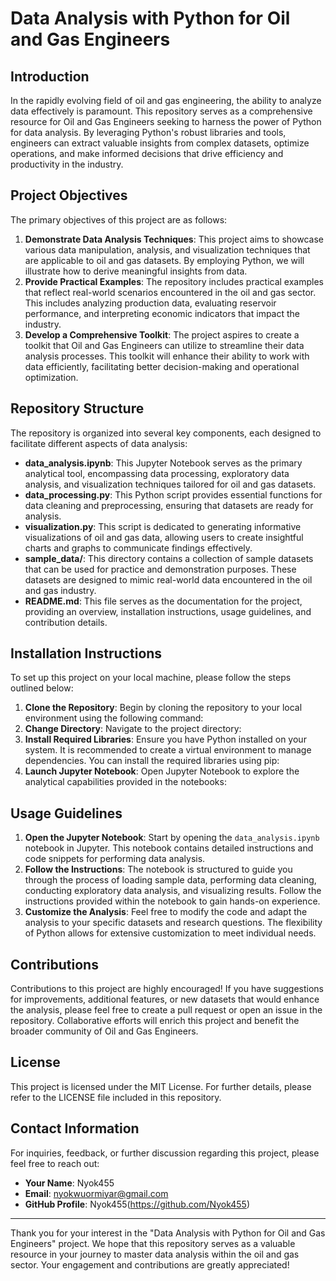 # Data Analysis with Python for Oil and Gas Engineers
## Introduction
In the rapidly evolving field of oil and gas engineering, the ability to analyze data effectively is paramount. This repository serves as a comprehensive resource for Oil and Gas Engineers seeking to harness the power of Python for data analysis. By leveraging Python's robust libraries and tools, engineers can extract valuable insights from complex datasets, optimize operations, and make informed decisions that drive efficiency and productivity in the industry.
## Project Objectives
The primary objectives of this project are as follows:
1. **Demonstrate Data Analysis Techniques**: This project aims to showcase various data manipulation, analysis, and visualization techniques that are applicable to oil and gas datasets. By employing Python, we will illustrate how to derive meaningful insights from data.
2. **Provide Practical Examples**: The repository includes practical examples that reflect real-world scenarios encountered in the oil and gas sector. This includes analyzing production data, evaluating reservoir performance, and interpreting economic indicators that impact the industry.
3. **Develop a Comprehensive Toolkit**: The project aspires to create a toolkit that Oil and Gas Engineers can utilize to streamline their data analysis processes. This toolkit will enhance their ability to work with data efficiently, facilitating better decision-making and operational optimization.
## Repository Structure
The repository is organized into several key components, each designed to facilitate different aspects of data analysis:
- **data_analysis.ipynb**: This Jupyter Notebook serves as the primary analytical tool, encompassing data processing, exploratory data analysis, and visualization techniques tailored for oil and gas datasets.
- **data_processing.py**: This Python script provides essential functions for data cleaning and preprocessing, ensuring that datasets are ready for analysis.
- **visualization.py**: This script is dedicated to generating informative visualizations of oil and gas data, allowing users to create insightful charts and graphs to communicate findings effectively.
- **sample_data/**: This directory contains a collection of sample datasets that can be used for practice and demonstration purposes. These datasets are designed to mimic real-world data encountered in the oil and gas industry.
- **README.md**: This file serves as the documentation for the project, providing an overview, installation instructions, usage guidelines, and contribution details.
## Installation Instructions
To set up this project on your local machine, please follow the steps outlined below:
1. **Clone the Repository**:
   Begin by cloning the repository to your local environment using the following command:
2. **Change Directory**:
   Navigate to the project directory:
3. **Install Required Libraries**:
   Ensure you have Python installed on your system. It is recommended to create a virtual environment to manage dependencies. You can install the required libraries using pip:
4. **Launch Jupyter Notebook**:
   Open Jupyter Notebook to explore the analytical capabilities provided in the notebooks:
## Usage Guidelines
1. **Open the Jupyter Notebook**:
   Start by opening the `data_analysis.ipynb` notebook in Jupyter. This notebook contains detailed instructions and code snippets for performing data analysis.
2. **Follow the Instructions**:
   The notebook is structured to guide you through the process of loading sample data, performing data cleaning, conducting exploratory data analysis, and visualizing results. Follow the instructions provided within the notebook to gain hands-on experience.
3. **Customize the Analysis**:
   Feel free to modify the code and adapt the analysis to your specific datasets and research questions. The flexibility of Python allows for extensive customization to meet individual needs.
## Contributions
Contributions to this project are highly encouraged! If you have suggestions for improvements, additional features, or new datasets that would enhance the analysis, please feel free to create a pull request or open an issue in the repository. Collaborative efforts will enrich this project and benefit the broader community of Oil and Gas Engineers.
## License
This project is licensed under the MIT License. For further details, please refer to the LICENSE file included in this repository.
## Contact Information
For inquiries, feedback, or further discussion regarding this project, please feel free to reach out:
- **Your Name**: Nyok455
- **Email**: nyokwuormiyar@gmail.com
- **GitHub Profile**: Nyok455(https://github.com/Nyok455)
---
Thank you for your interest in the "Data Analysis with Python for Oil and Gas Engineers" project. We hope that this repository serves as a valuable resource in your journey to master data analysis within the oil and gas sector. Your engagement and contributions are greatly appreciated!
